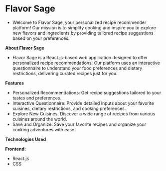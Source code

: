 # Flavor Sage
- Welcome to Flavor Sage, your personalized recipe recommender platform! Our mission is to simplify cooking and inspire you to explore new flavors and ingredients by providing tailored recipe suggestions based on your preferences.

**About Flavor Sage**
- Flavor Sage is a React.js-based web application designed to offer personalized recipe recommendations. Our platform uses an interactive questionnaire to understand your food preferences and dietary restrictions, delivering curated recipes just for you.

**Features**
- Personalized Recommendations: Get recipe suggestions tailored to your tastes and preferences.
- Interactive Questionnaire: Provide detailed inputs about your favorite cuisines, dietary restrictions, and cooking preferences.
- Explore New Cuisines: Discover a wide range of recipes from various cuisines around the world.
- Save and Organize: Save your favorite recipes and organize your cooking adventures with ease.
  
**Technologies Used**

**Frontend:**
- React.js
- CSS 
